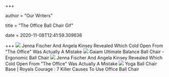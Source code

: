 +++
        
author = "Our Writers"
        
title = "The Office Ball Chair Gif"
        
date = 2020-11-08T12:41:59.309636
        
+++
[ ![](https://i.ytimg.com/vi/drpNPMPqdtI/maxresdefault.jpg)](https://i.ytimg.com/vi/drpNPMPqdtI/maxresdefault.jpg) Jenna Fischer And Angela Kinsey Revealed Which Cold Open From "The Office"  Was Actually A Mistake
[ ![](https://cdn.shopify.com/s/files/1/1728/2157/products/05-63057_Ultimate_Chair637_1024x1024.jpg?v=1583880163)](https://cdn.shopify.com/s/files/1/1728/2157/products/05-63057_Ultimate_Chair637_1024x1024.jpg?v=1583880163) Gaiam Ultimate Balance Ball Chair - Ergonomic Ball Chair
[ ![](https://i.ytimg.com/vi/drpNPMPqdtI/sddefault.jpg#404_is_fine)](https://i.ytimg.com/vi/drpNPMPqdtI/sddefault.jpg#404_is_fine) Jenna Fischer And Angela Kinsey Revealed Which Cold Open From "The Office"  Was Actually A Mistake
[ ![](https://laperla-london.com/wp-content/uploads/2017/11/Yoga-Ball-Chair-Base.jpg)](https://laperla-london.com/wp-content/uploads/2017/11/Yoga-Ball-Chair-Base.jpg) Yoga Ball Chair Base | Royals Courage : 7 Killer Causes To Use Office Ball  Chair
